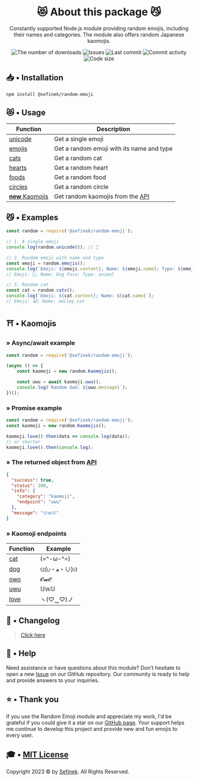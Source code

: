 <div align="center">
    <h1>😻 About this package 😼</h1>
    <p>Constantly supported Node.js module providing random emojis, including their names and categories. The module also offers random Japanese kaomojis.</p>
    <a href="https://www.npmjs.com/package/@sefinek/random-emoji" target="_blank" title="random-emoji - npm" style="text-decoration:none">
        <img src="https://img.shields.io/npm/dt/@sefinek/random-emoji.svg?maxAge=3600" alt="The number of downloads">
        <img src="https://img.shields.io/github/issues/sefinek24/random-emoji" alt="Issues">
        <img src="https://img.shields.io/github/last-commit/sefinek24/random-emoji" alt="Last commit">
        <img src="https://img.shields.io/github/commit-activity/w/sefinek24/random-emoji" alt="Commit activity">
        <img src="https://img.shields.io/github/languages/code-size/sefinek24/random-emoji" alt="Code size">
    </a>
</div>

## 📥 • Installation
```bash
npm install @sefinek/random-emoji
```


## 😻 • Usage
| Function                                                                                                                   | Description                                                 |
|----------------------------------------------------------------------------------------------------------------------------|-------------------------------------------------------------|
| [unicode](https://github.com/sefinek24/random-emoji/blob/f8e6a007717dc5e51adc31b4418bb954e2d364e5/example.js#L4)           | Get a single emoji                                          |
| [emojis](https://github.com/sefinek24/random-emoji/blob/f8e6a007717dc5e51adc31b4418bb954e2d364e5/example.js#L7)            | Get a random emoji with its name and type                   |
| [cats](https://github.com/sefinek24/random-emoji/blob/f8e6a007717dc5e51adc31b4418bb954e2d364e5/example.js#L11)             | Get a random cat                                            |
| [hearts](https://github.com/sefinek24/random-emoji/blob/f8e6a007717dc5e51adc31b4418bb954e2d364e5/example.js#L14)           | Get a random heart                                          |
| [foods](https://github.com/sefinek24/random-emoji/blob/f8e6a007717dc5e51adc31b4418bb954e2d364e5/example.js#L18)            | Get a random food                                           |
| [circles](https://github.com/sefinek24/random-emoji/blob/f8e6a007717dc5e51adc31b4418bb954e2d364e5/example.js#L22)          | Get a random circle                                         |
| [**new** Kaomojis](https://github.com/sefinek24/random-emoji/blob/f8e6a007717dc5e51adc31b4418bb954e2d364e5/example.js#L28) | Get random kaomojis from the [API](https://api.sefinek.net) |


## 😼 • Examples
```js
const random = require('@sefinek/random-emoji');

// 1. A single emoji
console.log(random.unicode()); // 🥰

// 2. Random emoji with name and type
const emoji = random.emojis();
console.log(`Emoji: ${emoji.content}; Name: ${emoji.name}; Type: ${emoji.type}`);
// Emoji: 🐶; Name: Dog Face; Type: animal

// 3. Random cat
const cat = random.cats();
console.log(`Emoji: ${cat.content}; Name: ${cat.name}`);
// Emoji: 😺; Name: smiley_cat
```


## ⛩️ • Kaomojis
### » Async/await example
```js
const random = require('@sefinek/random-emoji');

(async () => {
    const kaomoji = new random.Kaomojis();

    const uwu = await kaomoji.uwu();
    console.log(`Random UwU: ${uwu.message}`);
})();
```

### » Promise example
```js
const random = require('@sefinek/random-emoji');
const kaomoji = new random.Kaomojis();

kaomoji.love().then(data => console.log(data));
// or shorter
kaomoji.love().then(console.log);
```

### » The returned object from [API](https://api.sefinek.net)
```json
{
  "success": true,
  "status": 200,
  "info": {
    "category": "kaomoji",
    "endpoint": "uwu"
  },
  "message": "ＵｗＵ"
}
```


### » Kaomoji endpoints
| Function                                            | Example   |
|-----------------------------------------------------|-----------|
| [cat](https://api.sefinek.net/api/v2/kaomoji/cat)   | (=^-ω-^=) |
| [dog](https://api.sefinek.net/api/v2/kaomoji/dog)   | ଘ(∪・ﻌ・∪)ଓ |
| [owo](https://api.sefinek.net/api/v2/kaomoji/owo)   | 𝓞𝔀𝓞    |
| [uwu](https://api.sefinek.net/api/v2/kaomoji/uwu)   | 𝕌𝕨𝕌    |
| [love](https://api.sefinek.net/api/v2/kaomoji/love) | ヽ(♡‿♡)ノ   |

    
## 📝 • Changelog
> [Click here](CHANGELOG.md)


## 🤝 • Help
Need assistance or have questions about this module? Don't hesitate to open a new [Issue](https://github.com/sefinek24/random-emoji/issues/new) on our GitHub repository.
Our community is ready to help and provide answers to your inquiries.
  

## ⭐ • Thank you
If you use the Random Emoji module and appreciate my work, I'd be grateful if you could give it a star on our [GitHub page](https://github.com/sefinek24/random-emoji).
Your support helps me continue to develop this project and provide new and fun emojis to every user.


## 🎓 • [MIT License](LICENSE)
Copyright 2023 © by [Sefinek](https://sefinek.net). All Rights Reserved.